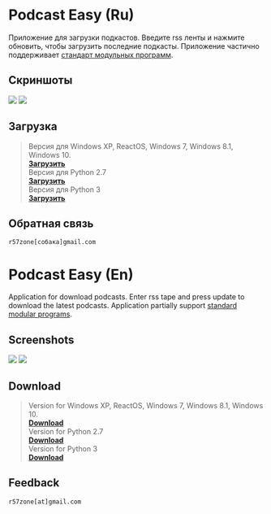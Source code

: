 # Podcast Easy (Ru)
Приложение для загрузки подкастов. Введите rss ленты и нажмите обновить, чтобы загрузить последние подкасты. Приложение частично поддерживает [стандарт модульных программ](https://github.com/r57zone/Standard-modular-program).

## Скриншоты
![](https://cloud.githubusercontent.com/assets/9499881/17568729/f8ef1a24-5f55-11e6-88b0-5d4a6bfae15c.png)
![](https://cloud.githubusercontent.com/assets/9499881/17568731/f8f3199e-5f55-11e6-9fe1-84a315889e5d.png)

## Загрузка
>Версия для Windows XP, ReactOS, Windows 7, Windows 8.1, Windows 10.<br>
**[Загрузить](https://github.com/r57zone/Podcast-Easy-for-Windows/releases)**<br>
>Версия для Python 2.7<br>
**[Загрузить](https://github.com/r57zone/Podcast-Easy-Python-2.7)**<br>
>Версия для Python 3<br>
**[Загрузить](https://github.com/r57zone/Podcast-Easy-Python-3.x)**<br>

## Обратная связь
`r57zone[собака]gmail.com`

# Podcast Easy (En)
Application for download podcasts. Enter rss tape and press update to download the latest podcasts. Application partially support [standard modular programs](https://github.com/r57zone/Standard-modular-program).

## Screenshots
![](https://cloud.githubusercontent.com/assets/9499881/17568730/f8f1ea92-5f55-11e6-82f4-16410030f2cf.png)
![](https://cloud.githubusercontent.com/assets/9499881/17568728/f8ec709e-5f55-11e6-9b58-7c3d7ef342c6.png)

## Download
>Version for Windows XP, ReactOS, Windows 7, Windows 8.1, Windows 10.<br>
**[Download](https://github.com/r57zone/Podcast-Easy-for-Windows/releases)**<br>
>Version for Python 2.7<br>
**[Download](https://github.com/r57zone/Podcast-Easy-Python-2.7)**<br>
>Version for Python 3<br>
**[Download](https://github.com/r57zone/Podcast-Easy-Python-3.x)**<br>

## Feedback
`r57zone[at]gmail.com`